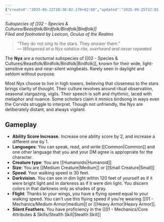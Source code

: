 ```yaml
---
{"created":"2025-05-22T10:30:02.170+02:00","updated":"2025-09-25T22:05:30.000+02:00","cssclasses":null,"tags":null,"dg-publish":true,"permalink":"/02-species-and-cultures/beastfolk/birdfolk/nyx/","dgPassFrontmatter":true}
---
```


_Subspecies of [[02 - Species & Cultures/Beastfolk/Birdfolk/Birdfolk\|Birdfolk]]_  
_Filed and footnoted by Lexicon, Oculus of the Realms_

> “They do not _sing_ to the stars. They _answer_ them.”  
> — _Whispered at a Nyx solstice rite, overheard and never repeated_

The **Nyx** are a nocturnal subspecies of [[02 - Species & Cultures/Beastfolk/Birdfolk/Birdfolk\|Birdfolk]], known for their wide, light-sensitive eyes and near-silent wingbeats. Rarely seen in daylight and seldom without purpose. 

Most Nyx choose to live in high towers, believing that closeness to the stars brings clarity of thought. Their culture revolves around ritual observation, seasonal stargazing, vigils. Their speech is soft and rhythmic, laced with metaphor and nuance. Some scholars claim it mimics birdsong in ways even the Corvids struggle to interpret. Though not unfriendly, the Nyx are deliberately distant, and always vigilant.

## Gameplay
- **Ability Score Increase.** Increase one ability score by 2, and increase a different one by 1.
- **Languages**: You can speak, read, and write [[Common\|Common]] and one other language that you and your DM agree is appropriate for the character.
- **Creature type**: You are [[Humanoids\|Humanoid]]
- **Size**: You are [[Medium Creature\|Medium]] or [[Small Creature\|Small]]
- **Speed**: Your walking speed is 30 feet.
- **Darkvision.** You can see in dim light within 120 feet of yourself as if it were bright light and in darkness as if it were dim light. You discern colors in that darkness only as shades of gray.
- **Flight**:  Thanks to your wings, you have a flying speed equal to your walking speed. You can't use this flying speed if you're wearing [[01 - Mechanics/Medium Armor\|medium]] or [[Heavy Armor\|Heavy Armor]].
- **Silent Feathers.** You have proficiency in the [[01 - Mechanics/Core Attributes & Skills/Stealth Skill\|Stealth Skill]]